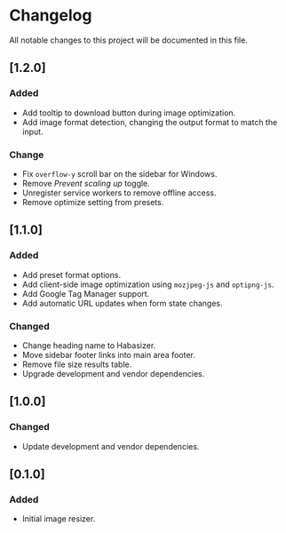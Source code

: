 # Changelog

All notable changes to this project will be documented in this file.

## [1.2.0]

### Added

- Add tooltip to download button during image optimization.
- Add image format detection, changing the output format to match the input.

### Change

- Fix `overflow-y` scroll bar on the sidebar for Windows.
- Remove _Prevent scaling up_ toggle.
- Unregister service workers to remove offline access.
- Remove optimize setting from presets.

## [1.1.0]

### Added

- Add preset format options.
- Add client-side image optimization using `mozjpeg-js` and `optipng-js`.
- Add Google Tag Manager support.
- Add automatic URL updates when form state changes.

### Changed

- Change heading name to Habasizer.
- Move sidebar footer links into main area footer.
- Remove file size results table.
- Upgrade development and vendor dependencies.

## [1.0.0]

### Changed

- Update development and vendor dependencies.

## [0.1.0]

### Added

- Initial image resizer.
